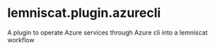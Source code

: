 # lemniscat.plugin.azurecli
A plugin to operate Azure services through Azure cli into a lemniscat workflow
